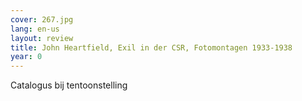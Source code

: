 ```yaml
---
cover: 267.jpg
lang: en-us
layout: review
title: John Heartfield, Exil in der CSR, Fotomontagen 1933-1938
year: 0
---
```


Catalogus bij tentoonstelling
